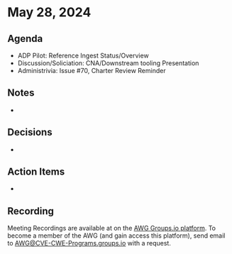 # May 28, 2024

## Agenda

* ADP Pilot: Reference Ingest Status/Overview
* Discussion/Soliciation: CNA/Downstream tooling Presentation
* Administrivia: Issue #70, Charter Review Reminder

## Notes

*

## Decisions

*

## Action Items

*

## Recording

Meeting Recordings are available at on the [AWG Groups.io platform](https://cve-cwe-programs.groups.io/g/AWG/files/MeetingRecordings).
To become a member of the AWG (and gain access this platform), send email to AWG@CVE-CWE-Programs.groups.io with a request.
